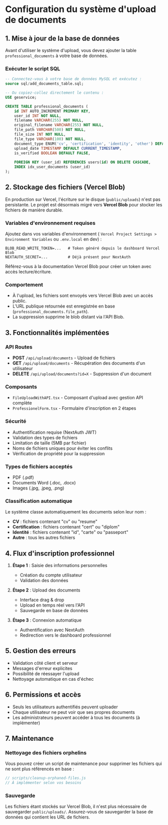 # Configuration du système d'upload de documents

## 1. Mise à jour de la base de données

Avant d'utiliser le système d'upload, vous devez ajouter la table `professional_documents` à votre base de données.

### Exécuter le script SQL

```sql
-- Connectez-vous à votre base de données MySQL et exécutez :
source sql/add_documents_table.sql;

-- Ou copiez-collez directement le contenu :
USE geservice;

CREATE TABLE professional_documents (
    id INT AUTO_INCREMENT PRIMARY KEY,
    user_id INT NOT NULL,
    filename VARCHAR(255) NOT NULL,
    original_filename VARCHAR(255) NOT NULL,
    file_path VARCHAR(500) NOT NULL,
    file_size INT NOT NULL,
    file_type VARCHAR(100) NOT NULL,
    document_type ENUM('cv', 'certification', 'identity', 'other') DEFAULT 'other',
    upload_date TIMESTAMP DEFAULT CURRENT_TIMESTAMP,
    is_verified BOOLEAN DEFAULT FALSE,
    
    FOREIGN KEY (user_id) REFERENCES users(id) ON DELETE CASCADE,
    INDEX idx_user_documents (user_id)
);
```

## 2. Stockage des fichiers (Vercel Blob)

En production sur Vercel, l'écriture sur le disque (`public/uploads`) n'est pas persistante. Le projet est désormais migré vers **Vercel Blob** pour stocker les fichiers de manière durable.

### Variables d'environnement requises

Ajoutez dans vos variables d'environnement (
`Vercel Project Settings > Environment Variables` ou `.env.local` en dev) :

```
BLOB_READ_WRITE_TOKEN=...   # Token généré depuis le dashboard Vercel Blob
NEXTAUTH_SECRET=...         # Déjà présent pour NextAuth
```

Référez-vous à la documentation Vercel Blob pour créer un token avec accès lecture/écriture.

### Comportement

- À l'upload, les fichiers sont envoyés vers Vercel Blob avec un accès public.
- L'URL publique retournée est enregistrée en base (`professional_documents.file_path`).
- La suppression supprime le blob distant via l'API Blob.

## 3. Fonctionnalités implémentées

### API Routes
- **POST** `/api/upload/documents` - Upload de fichiers
- **GET** `/api/upload/documents` - Récupération des documents d'un utilisateur
- **DELETE** `/api/upload/documents?id=X` - Suppression d'un document

### Composants
- `FileUploadWithAPI.tsx` - Composant d'upload avec gestion API complète
- `ProfessionelForm.tsx` - Formulaire d'inscription en 2 étapes

### Sécurité
- Authentification requise (NextAuth JWT)
- Validation des types de fichiers
- Limitation de taille (5MB par fichier)
- Noms de fichiers uniques pour éviter les conflits
- Vérification de propriété pour la suppression

### Types de fichiers acceptés
- PDF (.pdf)
- Documents Word (.doc, .docx)
- Images (.jpg, .jpeg, .png)

### Classification automatique
Le système classe automatiquement les documents selon leur nom :
- **CV** : fichiers contenant "cv" ou "resume"
- **Certification** : fichiers contenant "cert" ou "diplom"
- **Identité** : fichiers contenant "id", "carte" ou "passeport"
- **Autre** : tous les autres fichiers

## 4. Flux d'inscription professionnel

1. **Étape 1** : Saisie des informations personnelles
   - Création du compte utilisateur
   - Validation des données

2. **Étape 2** : Upload des documents
   - Interface drag & drop
   - Upload en temps réel vers l'API
   - Sauvegarde en base de données

3. **Étape 3** : Connexion automatique
   - Authentification avec NextAuth
   - Redirection vers le dashboard professionnel

## 5. Gestion des erreurs

- Validation côté client et serveur
- Messages d'erreur explicites
- Possibilité de réessayer l'upload
- Nettoyage automatique en cas d'échec

## 6. Permissions et accès

- Seuls les utilisateurs authentifiés peuvent uploader
- Chaque utilisateur ne peut voir que ses propres documents
- Les administrateurs peuvent accéder à tous les documents (à implémenter)

## 7. Maintenance

### Nettoyage des fichiers orphelins
Vous pouvez créer un script de maintenance pour supprimer les fichiers qui ne sont plus référencés en base :

```javascript
// scripts/cleanup-orphaned-files.js
// À implémenter selon vos besoins
```

### Sauvegarde
Les fichiers étant stockés sur Vercel Blob, il n'est plus nécessaire de sauvegarder `public/uploads/`. Assurez-vous de sauvegarder la base de données qui contient les URL de fichiers.